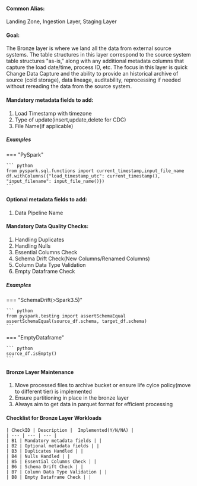 #### Common Alias: 
Landing Zone, Ingestion Layer, Staging Layer

#### Goal: 
The Bronze layer is where we land all the data from external source systems. The table structures in this layer correspond to the source system table structures "as-is," along with any additional metadata columns that capture the load date/time, process ID, etc. The focus in this layer is quick Change Data Capture and the ability to provide an historical archive of source (cold storage), data lineage, auditability, reprocessing if needed without rereading the data from the source system.

#### Mandatory metadata fields to add:

1. Load Timestamp with timezone
2. Type of update(insert,update,delete for CDC)
3. File Name(if applicable)

##### Examples
=== "PySpark"

    ``` python
    from pyspark.sql.functions import current_timestamp,input_file_name
    df.withColumns({"load_timestamp_utc": current_timestamp(), "input_filename": input_file_name()})
    ```

#### Optional metadata fields to add:
1. Data Pipeline Name


#### Mandatory Data Quality Checks:
1. Handling Duplicates
2. Handling Nulls
3. Essential Columns Check
4. Schema Drift Check(New Columns/Renamed Columns)
5. Column Data Type Validation
6. Empty Dataframe Check

##### Examples
=== "SchemaDrift(>Spark3.5)"

    ``` python
    from pyspark.testing import assertSchemaEqual
    assertSchemaEqual(source_df.schema, target_df.schema)
    ```
=== "EmptyDataframe"

    ``` python
    source_df.isEmpty()
    ```

#### Bronze Layer Maintenance
1. Move processed files to archive bucket or ensure life cylce policy(move to different tier) is implemented
2. Ensure partitioning in place in the bronze layer
3. Always aim to get data in parquet format for efficient processing


#### Checklist for Bronze Layer Workloads
```
| CheckID | Description |  Implemented(Y/N/NA) |
| --- | --- | --- |
| B1 | Mandatory metadata fields | |
| B2 | Optional metadata fields | |
| B3 | Duplicates Handled | |
| B4 | Nulls Handled | |
| B5 | Essential Columns Check | |
| B6 | Schema Drift Check | |
| B7 | Column Data Type Validation | |
| B8 | Empty Dataframe Check | |
```
